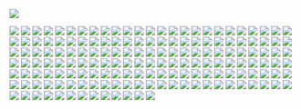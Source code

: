 ![](https://bit.ly/46o2z5Z)

![](https://images-wixmp-ed30a86b8c4ca887773594c2.wixmp.com/f/b6bd577f-dd3d-47c7-bbef-8edd89e3b07f/dg015xj-bdf5a8c6-9aa5-468e-a8c3-d790e7cf7c46.gif?token=eyJ0eXAiOiJKV1QiLCJhbGciOiJIUzI1NiJ9.eyJzdWIiOiJ1cm46YXBwOjdlMGQxODg5ODIyNjQzNzNhNWYwZDQxNWVhMGQyNmUwIiwiaXNzIjoidXJuOmFwcDo3ZTBkMTg4OTgyMjY0MzczYTVmMGQ0MTVlYTBkMjZlMCIsIm9iaiI6W1t7InBhdGgiOiJcL2ZcL2I2YmQ1NzdmLWRkM2QtNDdjNy1iYmVmLThlZGQ4OWUzYjA3ZlwvZGcwMTV4ai1iZGY1YThjNi05YWE1LTQ2OGUtYThjMy1kNzkwZTdjZjdjNDYuZ2lmIn1dXSwiYXVkIjpbInVybjpzZXJ2aWNlOmZpbGUuZG93bmxvYWQiXX0.1PTfY5q_-dzPOqn1eUfGe8IS2oo_FsTxCCDRAwwp1ME)
![](https://blinkies.cafe/b/display/0113-autism.gif) 
![](https://images-wixmp-ed30a86b8c4ca887773594c2.wixmp.com/f/dbd06e6e-b313-4acc-80d7-2f76026c8171/dfrp0zf-51c211b8-09e8-4515-ad19-a00138ea9d39.gif?token=eyJ0eXAiOiJKV1QiLCJhbGciOiJIUzI1NiJ9.eyJzdWIiOiJ1cm46YXBwOjdlMGQxODg5ODIyNjQzNzNhNWYwZDQxNWVhMGQyNmUwIiwiaXNzIjoidXJuOmFwcDo3ZTBkMTg4OTgyMjY0MzczYTVmMGQ0MTVlYTBkMjZlMCIsIm9iaiI6W1t7InBhdGgiOiJcL2ZcL2RiZDA2ZTZlLWIzMTMtNGFjYy04MGQ3LTJmNzYwMjZjODE3MVwvZGZycDB6Zi01MWMyMTFiOC0wOWU4LTQ1MTUtYWQxOS1hMDAxMzhlYTlkMzkuZ2lmIn1dXSwiYXVkIjpbInVybjpzZXJ2aWNlOmZpbGUuZG93bmxvYWQiXX0.X5dc4xm84KKHeaNjykbbtOByLCIsrmouYUCKWwVglTM)
![](https://blinkies.cafe/b/display/0079-nonbinary.gif)
![](https://s9.gifyu.com/images/Samub.gif)
![](https://literature.crd.co/assets/images/gallery03/7a00c498_original.gif?v=0b76180b)
![](https://s9.gifyu.com/images/Samvq.gif)
![](https://supplies.ju.mp/assets/images/gallery07/15fca1ba_original.gif?v=8cd1d9b0)
![](https://literature.crd.co/assets/images/gallery03/c45f8a54_original.gif?v=0b76180b)
![](https://64.media.tumblr.com/0930d53fcb978a4eeeb41916a4e18d94/d79060eff8bf6e7f-11/s250x400/61e37cb14f599f50fff9ce84b69aa38a2b6f48cb.gifv)
![](https://64.media.tumblr.com/1ffb9f85d9437c4d5e9329980edd54ec/285f0f09cf3a9daa-fd/s250x400/b26cf61c0195d9594c667c5dd7b99eaba07d146a.gifv)
![](https://64.media.tumblr.com/fca0f3f1f173f3c1bf3aa790e7dc94e5/df2bb6e55f1080ac-fe/s250x400/91b91231b88d3c0f5e9220e4d98ef9ee6e3f2289.gifv)
![](https://64.media.tumblr.com/96055b2b3b3baefbae4860ef568bdbbf/716df9ac9403f9e9-de/s250x400/f51c818393c214050bf4d02fe5e93fef28120813.gifv)
![](https://64.media.tumblr.com/8eb3db8dc14e2833fadd65b2d914f75c/716df9ac9403f9e9-86/s250x400/a8f4a40fc564e8da8b47b6c0273961dad8189303.gifv)
![](https://wilardo.crd.co/assets/images/gallery09/5e01268f_original.gif?v=7d859d65)
![](https://wilardo.crd.co/assets/images/gallery26/66301f88_original.gif?v=7d859d65)
![](https://watermelon.crd.co/assets/images/gallery21/df848cb0.gif?v=ab2f6a73)
![](https://supplies.ju.mp/assets/images/gallery07/3dff0c78_original.gif?v=8cd1d9b0)
![](https://literature.crd.co/assets/images/gallery03/d780333e_original.png?v=0b76180b)
![](https://supplies.ju.mp/assets/images/gallery07/4a7d76ff_original.gif?v=8cd1d9b0)
![](https://watermelon.crd.co/assets/images/gallery21/48349a7c.gif?v=ab2f6a73)
![](https://watermelon.crd.co/assets/images/gallery21/97ef9250.gif?v=ab2f6a73)
![](https://wilardo.crd.co/assets/images/gallery01/21751f47_original.gif?v=7d859d65)
![](https://supplies.ju.mp/assets/images/gallery07/00c19b5e_original.gif?v=8cd1d9b0)
![](https://y2k.neocities.org/blinkiez/coffin.gif)
![](https://wilardo.crd.co/assets/images/gallery19/8a8b0992_original.png?v=7d859d65)
![](https://wilardo.crd.co/assets/images/gallery19/9e5cfbb7_original.gif?v=7d859d65)
![](https://wilardo.crd.co/assets/images/gallery19/c63dd225_original.gif?v=7d859d65)
![](https://wilardo.crd.co/assets/images/gallery19/f15f650e_original.gif?v=7d859d65)
![](https://wilardo.crd.co/assets/images/gallery01/0c05c337_original.gif?v=7d859d65)
![](https://wilardo.crd.co/assets/images/gallery01/a01932b2_original.gif?v=7d859d65)
![](https://wilardo.crd.co/assets/images/gallery01/55b871b0_original.gif?v=7d859d65)
![](https://wilardo.crd.co/assets/images/gallery01/adb99ac3_original.gif?v=7d859d65)
![](https://wilardo.crd.co/assets/images/gallery01/354f7c08_original.gif?v=7d859d65)
![](https://wilardo.crd.co/assets/images/gallery12/a8420b3a_original.gif?v=7d859d65)
![](https://wilardo.crd.co/assets/images/gallery09/4b7fea4c_original.jpg?v=7d859d65)
![](https://wilardo.crd.co/assets/images/gallery09/6c8fe462_original.gif?v=7d859d65)
![](https://wilardo.crd.co/assets/images/gallery12/bb550158_original.gif?v=7d859d65)
![](https://wilardo.crd.co/assets/images/gallery12/9f989e5e_original.gif?v=7d859d65)
![](https://wilardo.crd.co/assets/images/gallery12/8c5b0cc3_original.gif?v=7d859d65)
![](https://wilardo.crd.co/assets/images/gallery01/bc7c0854_original.gif?v=7d859d65)
![](https://wilardo.crd.co/assets/images/gallery01/fd7b27e8_original.gif?v=7d859d65)
![](https://wilardo.crd.co/assets/images/gallery01/e8339a33_original.gif?v=7d859d65)
![](https://wilardo.crd.co/assets/images/gallery19/fadd107a_original.gif?v=7d859d65)
![](https://wilardo.crd.co/assets/images/gallery19/61358438_original.gif?v=7d859d65)
![](https://wilardo.crd.co/assets/images/gallery19/30d9a6ce_original.gif?v=7d859d65)
![](https://wilardo.crd.co/assets/images/gallery19/6d9a36ec_original.gif?v=7d859d65)
![](https://wilardo.crd.co/assets/images/gallery25/875c8440_original.gif?v=7d859d65)
![](https://64.media.tumblr.com/a7865536511c0cb61e83f0082081fd15/d50b51a75d11d50a-bd/s250x400/276b73e628821ecfb733b1d50a0299cdcbb84686.gifv)
![](https://xyz.crd.co/assets/images/gallery20/7970bc9e.gif?v=364e4a1e)
![](https://i.postimg.cc/g0ntt8pc/tumblr-ad7e4d115c948ecbbd1b037f1f4b1258-006b426c-250.gif)
![](https://i.postimg.cc/wjBw3L75/tumblr-90fc526511b5335d4b896d9e77b72878-84a79097-250.gif)
![](https://i.postimg.cc/K8QCHmgf/tumblr-2c99197f0579bf9cda36b4adaf99afcf-d1a9c3e6-250.gif)
![](https://i.postimg.cc/j2x5nrGF/tumblr-da0db2c9fc80a6ec5f218ea4f54b3246-9405b4d9-250.gif)
![](https://i.postimg.cc/mgzrHj5B/tumblr-5f051dd4695bdc5cf23a9033a0c44e94-c93cbd71-250.gif)
![](https://i.postimg.cc/6py8htys/tumblr-eb6d50e7bb1cef0831d00552ab353054-1e13f400-250.gif)
![](https://watermelon.crd.co/assets/images/gallery21/982517e1.gif?v=ab2f6a73)
![](https://watermelon.crd.co/assets/images/gallery22/f872ac82.gif?v=ab2f6a73)
![](https://watermelon.crd.co/assets/images/gallery22/e9b1c9e4.gif?v=ab2f6a73)
![](https://watermelon.crd.co/assets/images/gallery22/cbb0293d.gif?v=ab2f6a73)
![](https://bloominglantanas.carrd.co/assets/images/gallery05/ca5d7aa7.gif?v=db012d77)
![](https://watermelon.crd.co/assets/images/gallery21/8f5df015.gif?v=ab2f6a73)
![](https://64.media.tumblr.com/76bf9ee355350e020571bdf1a8225974/51da62ea3fdf49bb-47/s250x400/1a4ccf68a1bcdb3c2753b2e5555d4bf626d48346.gifv)
![](https://gifcity.carrd.co/assets/images/gallery23/d2798764.gif?v=d32b0bb8)
![](https://gifcity.carrd.co/assets/images/gallery23/e639c77d.gif?v=d32b0bb8)
![](https://gifcity.carrd.co/assets/images/gallery219/5843008f.gif?v=d55ea43d)
![](https://gifcity.carrd.co/assets/images/gallery190/01de4111.gif?v=d55ea43d)
![](https://gifcity.carrd.co/assets/images/gallery15/9db313aa.gif?v=d55ea43d)
![](https://gifcity.carrd.co/assets/images/gallery15/6e35deb3.gif?v=d55ea43d)
![](https://gifcity.carrd.co/assets/images/gallery15/f267adf3.jpg?v=d55ea43d)
![](https://gifcity.carrd.co/assets/images/gallery15/8dee4549.gif?v=d55ea43d)
![](https://gifcity.carrd.co/assets/images/gallery15/85c89d3f.gif?v=d55ea43d)
![](https://gifcity.carrd.co/assets/images/gallery15/c1d77f34.gif?v=d55ea43d)
![](https://gifcity.carrd.co/assets/images/gallery15/59959438.gif?v=d55ea43d)
![](https://gifcity.carrd.co/assets/images/gallery15/ccc65d6a.gif?v=d55ea43d)
![](https://gifcity.carrd.co/assets/images/gallery15/a996e1c8.gif?v=d55ea43d)
![](https://gifcity.carrd.co/assets/images/gallery169/c6315a84.gif?v=d55ea43d)
![](https://gifcity.carrd.co/assets/images/gallery158/876442fc.gif?v=d55ea43d)
![](https://gifcity.carrd.co/assets/images/gallery14/3c2ad8b9.gif?v=d55ea43d)
![](https://gifcity.carrd.co/assets/images/gallery14/14cb1e9a.gif?v=d55ea43d)
![](https://gifcity.carrd.co/assets/images/gallery14/9abd604f.gif?v=d55ea43d)
![](https://gifcity.carrd.co/assets/images/gallery14/94d8a931.gif?v=d55ea43d)
![](https://gifcity.carrd.co/assets/images/gallery14/a66d9c92.gif?v=d55ea43d)
![](https://gifcity.carrd.co/assets/images/gallery14/f8cea0f8.gif?v=d55ea43d)
![](https://gifcity.carrd.co/assets/images/gallery14/8a11528e.gif?v=d55ea43d)
![](https://gifcity.carrd.co/assets/images/gallery14/990f95e3.gif?v=d55ea43d)
![](https://gifcity.carrd.co/assets/images/gallery14/7f83629d.gif?v=d55ea43d)
![](https://gifcity.carrd.co/assets/images/gallery14/77e19876.gif?v=d55ea43d)
![](https://gifcity.carrd.co/assets/images/gallery14/108859ad.gif?v=d55ea43d)
![](https://gifcity.carrd.co/assets/images/gallery184/a41d11e7.gif?v=d55ea43d)
![](https://gifcity.carrd.co/assets/images/gallery16/8d5bcaac.gif?v=d55ea43d)
![](https://gifcity.carrd.co/assets/images/gallery16/c26aaf6c.gif?v=d55ea43d)
![](https://gifcity.carrd.co/assets/images/gallery16/bcacb068.gif?v=d55ea43d)
![](https://gifcity.carrd.co/assets/images/gallery17/31f84497.gif?v=d55ea43d)
![](https://gifcity.carrd.co/assets/images/gallery17/0fecd910.gif?v=d55ea43d)
![](https://gifcity.carrd.co/assets/images/gallery17/64c1a50e.gif?v=d55ea43d)
![](https://gifcity.carrd.co/assets/images/gallery164/83122a5d.gif?v=d55ea43d)
![](https://gifcity.carrd.co/assets/images/gallery192/6ac7c5e9.gif?v=d55ea43d)
![](https://gifcity.carrd.co/assets/images/gallery18/3addd818.gif?v=d55ea43d)
![](https://gifcity.carrd.co/assets/images/gallery18/96ba14ed.gif?v=d55ea43d)
![](https://gifcity.carrd.co/assets/images/gallery18/bc3a7038.gif?v=d55ea43d)
![](https://gifcity.carrd.co/assets/images/gallery18/bc3a7038.gif?v=d55ea43d)
![](https://gifcity.carrd.co/assets/images/gallery18/21da5c49.gif?v=d55ea43d)
![](https://gifcity.carrd.co/assets/images/gallery18/82a66ced.gif?v=d55ea43d)
![](https://gifcity.carrd.co/assets/images/gallery163/8e81aefc.gif?v=d55ea43d)
![](https://gifcity.carrd.co/assets/images/gallery19/1338d1b9.gif?v=d55ea43d)
![](https://gifcity.carrd.co/assets/images/gallery19/03ba6e52.gif?v=d55ea43d)
![](https://gifcity.carrd.co/assets/images/gallery19/58c01dc7.gif?v=d55ea43d)
![](https://gifcity.carrd.co/assets/images/gallery19/a2222d1b.gif?v=d55ea43d)
![](https://gifcity.carrd.co/assets/images/gallery189/5c4dd688.gif?v=d55ea43d)
![](https://gifcity.carrd.co/assets/images/gallery133/efee1278.gif?v=d55ea43d)
![](https://gifcity.carrd.co/assets/images/gallery176/2af3385e.gif?v=d55ea43d)
![](https://gifcity.carrd.co/assets/images/gallery167/b9600eea.gif?v=d55ea43d)
![](https://gifcity.carrd.co/assets/images/gallery20/843e7c7b.gif?v=d55ea43d)
![](https://gifcity.carrd.co/assets/images/gallery20/d9c6c78a.gif?v=d55ea43d)
![](https://gifcity.carrd.co/assets/images/gallery20/aa55925c.gif?v=d55ea43d)
![](https://gifcity.carrd.co/assets/images/gallery20/30bd7c76.gif?v=d55ea43d)
![](https://gifcity.carrd.co/assets/images/gallery20/3126fc19.gif?v=d55ea43d)
![](https://gifcity.carrd.co/assets/images/gallery20/9f53c1af.gif?v=d55ea43d)
![](https://gifcity.carrd.co/assets/images/gallery20/d0bfd232.gif?v=d55ea43d)
![](https://gifcity.carrd.co/assets/images/gallery20/982558ec.gif?v=d55ea43d)
![](https://gifcity.carrd.co/assets/images/gallery20/99451b42.gif?v=d55ea43d)
![](https://gifcity.carrd.co/assets/images/gallery20/b4132840.gif?v=d55ea43d)
![](https://gifcity.carrd.co/assets/images/gallery20/aecdfd68.gif?v=d55ea43d)
![](https://gifcity.carrd.co/assets/images/gallery20/6bd456c5.gif?v=d55ea43d)
![](https://gifcity.carrd.co/assets/images/gallery20/c7e9a924.gif?v=d55ea43d)
![](https://gifcity.carrd.co/assets/images/gallery20/825dc2fa.gif?v=d55ea43d)
![](https://gifcity.carrd.co/assets/images/gallery20/66d59918.gif?v=d55ea43d)
![](https://gifcity.carrd.co/assets/images/gallery20/47b52a30.gif?v=d55ea43d)
![](https://gifcity.carrd.co/assets/images/gallery20/f8495225.gif?v=d55ea43d)
![](https://gifcity.carrd.co/assets/images/gallery20/0673cf33.gif?v=d55ea43d)
![](https://gifcity.carrd.co/assets/images/gallery20/e00ad394.gif?v=d55ea43d)
![](https://gifcity.carrd.co/assets/images/gallery181/d71b77bd.gif?v=d55ea43d)
![](https://gifcity.carrd.co/assets/images/gallery20/e5ffd43e.gif?v=d55ea43d)
![](https://gifcity.carrd.co/assets/images/gallery21/9ec213f6.gif?v=d55ea43d)
![](https://gifcity.carrd.co/assets/images/gallery21/8a260e63.gif?v=d55ea43d)
![](https://gifcity.carrd.co/assets/images/gallery22/23583da3.gif?v=d55ea43d)
![](https://gifcity.carrd.co/assets/images/gallery22/8b9bcadd.gif?v=d55ea43d)
![](https://gifcity.carrd.co/assets/images/gallery22/ca913672.gif?v=d55ea43d)
![](https://gifcity.carrd.co/assets/images/gallery23/d6d45d61.gif?v=d55ea43d)
![](https://gifcity.carrd.co/assets/images/gallery23/cd054bb7.gif?v=d55ea43d)
![](https://gifcity.carrd.co/assets/images/gallery23/5766b117.gif?v=d55ea43d)
![](https://gifcity.carrd.co/assets/images/gallery23/b4ddecc8.gif?v=d55ea43d)
![](https://gifcity.carrd.co/assets/images/gallery23/59b1f665.gif?v=d55ea43d)
![](https://gifcity.carrd.co/assets/images/gallery23/e4b11c42.gif?v=d55ea43d)
![](https://gifcity.carrd.co/assets/images/gallery23/e5475b61.gif?v=d55ea43d)
![](https://gifcity.carrd.co/assets/images/gallery23/40eb8953.gif?v=d55ea43d)
![](https://gifcity.carrd.co/assets/images/gallery25/dd960909.gif?v=d55ea43d)
![](https://gifcity.carrd.co/assets/images/gallery25/cccbc4b9.gif?v=d55ea43d)
![](https://gifcity.carrd.co/assets/images/gallery25/dc5ad13b.gif?v=d55ea43d)
![](https://gifcity.carrd.co/assets/images/gallery25/57cfc9d0.png?v=d55ea43d)
![](https://gifcity.carrd.co/assets/images/gallery25/5a07e979.gif?v=d55ea43d)
![](https://gifcity.carrd.co/assets/images/gallery25/8267e659.gif?v=d55ea43d)
![](https://gifcity.carrd.co/assets/images/gallery25/ea4921ca.gif?v=d55ea43d)
![](https://gifcity.carrd.co/assets/images/gallery25/e316038d.gif?v=d55ea43d)
![](https://images-wixmp-ed30a86b8c4ca887773594c2.wixmp.com/i/c8a97460-e370-42a2-bd43-dcc913f97162/d41mxtl-312386d1-27ec-4cba-b29f-c8dadb94f0ca.gif)
![](https://images-wixmp-ed30a86b8c4ca887773594c2.wixmp.com/i/4847caad-e108-4ca3-b52a-b9e767f92abd/d1n8a5o-9539e93b-2cac-4762-96c5-740a7e4e54b0.gif)
![](https://images-wixmp-ed30a86b8c4ca887773594c2.wixmp.com/f/4bc6762f-ff24-43bc-b884-e02c9f250832/dax2rmv-5ac3a627-6572-48f7-9611-c39f27b8163b.png?token=eyJ0eXAiOiJKV1QiLCJhbGciOiJIUzI1NiJ9.eyJpc3MiOiJ1cm46YXBwOjdlMGQxODg5ODIyNjQzNzNhNWYwZDQxNWVhMGQyNmUwIiwic3ViIjoidXJuOmFwcDo3ZTBkMTg4OTgyMjY0MzczYTVmMGQ0MTVlYTBkMjZlMCIsImF1ZCI6WyJ1cm46c2VydmljZTpmaWxlLmRvd25sb2FkIl0sIm9iaiI6W1t7InBhdGgiOiIvZi80YmM2NzYyZi1mZjI0LTQzYmMtYjg4NC1lMDJjOWYyNTA4MzIvZGF4MnJtdi01YWMzYTYyNy02NTcyLTQ4ZjctOTYxMS1jMzlmMjdiODE2M2IucG5nIn1dXX0.MkIsIYc2q3oDBUkmw9JLfogMJSMs3hpTxL-HUFXUYQI)
![](https://64.media.tumblr.com/6dc6e9af5609c29a281536c56c1b025b/tumblr_pbkvqcxLY31xz2nuuo7_100.png)
![](https://images-wixmp-ed30a86b8c4ca887773594c2.wixmp.com/f/f607fb3b-8311-4f05-878a-1bf7e2311a6e/d3fqscm-07f1c479-4207-4318-839a-c23176fe880e.jpg?token=eyJ0eXAiOiJKV1QiLCJhbGciOiJIUzI1NiJ9.eyJzdWIiOiJ1cm46YXBwOjdlMGQxODg5ODIyNjQzNzNhNWYwZDQxNWVhMGQyNmUwIiwiaXNzIjoidXJuOmFwcDo3ZTBkMTg4OTgyMjY0MzczYTVmMGQ0MTVlYTBkMjZlMCIsIm9iaiI6W1t7InBhdGgiOiJcL2ZcL2Y2MDdmYjNiLTgzMTEtNGYwNS04NzhhLTFiZjdlMjMxMWE2ZVwvZDNmcXNjbS0wN2YxYzQ3OS00MjA3LTQzMTgtODM5YS1jMjMxNzZmZTg4MGUuanBnIn1dXSwiYXVkIjpbInVybjpzZXJ2aWNlOmZpbGUuZG93bmxvYWQiXX0.QKwFxPuPBM295v8HAXTm_yOVByldtE3HBOgDmFGkUM4)
![](https://64.media.tumblr.com/bc54f391ebe1b44629bf20b28d5ff398/tumblr_ph2u2eukVO1xk82cxo8_100.png)
![](https://64.media.tumblr.com/6c2d1502fbfe486e94650418b0ec9e6c/tumblr_pbb7cd42Ln1xz2nuuo7_250.gif)
![](https://images-wixmp-ed30a86b8c4ca887773594c2.wixmp.com/f/b4aaabfd-2ab4-465f-967a-f1d9225a6d95/da9dqfm-4c2ac5aa-a55a-42a3-8b61-a8d64781874c.png?token=eyJ0eXAiOiJKV1QiLCJhbGciOiJIUzI1NiJ9.eyJpc3MiOiJ1cm46YXBwOjdlMGQxODg5ODIyNjQzNzNhNWYwZDQxNWVhMGQyNmUwIiwic3ViIjoidXJuOmFwcDo3ZTBkMTg4OTgyMjY0MzczYTVmMGQ0MTVlYTBkMjZlMCIsImF1ZCI6WyJ1cm46c2VydmljZTpmaWxlLmRvd25sb2FkIl0sIm9iaiI6W1t7InBhdGgiOiIvZi9iNGFhYWJmZC0yYWI0LTQ2NWYtOTY3YS1mMWQ5MjI1YTZkOTUvZGE5ZHFmbS00YzJhYzVhYS1hNTVhLTQyYTMtOGI2MS1hOGQ2NDc4MTg3NGMucG5nIn1dXX0.UU6KPG3Mrd96x0gFnmQ2hSet7hQf8JqQdhviKwHGmUk)
